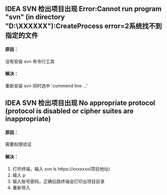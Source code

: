 ## IDEA SVN 检出项目出现 Error:Cannot run program "svn" (in directory "D:\XXXXXX"):CreateProcess error=2系统找不到指定的文件

#### 原因：
没有安装 svn 命令行工具

#### 解决：
重新安装 svn 同时选中 'commend line ...'

## IDEA SVN 检出项目出现 No appropriate protocol (protocol is disabled or cipher suites are inappropriate)

#### 原因： 
需要权限验证

#### 解决：
1. 打开终端，输入 svn ls https://xxxxxxx(项目地址)
2. 输入 p
3. 输入账号密码，正确后路终端会打印出项目目录
4. 重新导入

